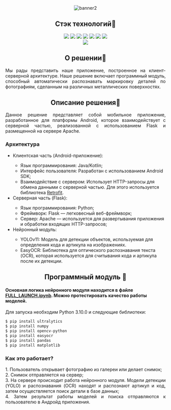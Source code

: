 <div align="center">
  <img src="https://i.ibb.co/XbjrQZ4/qx-KFQHTELBc.jpg" alt="banner2" border="0" /></a>
</div>

## <div align="center">Стэк технологий📑</div>
<div align="center">
  <a href="https://www.python.org/doc/"><img src="https://img.shields.io/badge/python-3670A0?style=for-the-badge&logo=python&logoColor=ffdd54"></a>
  <a href="https://pytorch.org/docs/stable/index.html"><img src="https://img.shields.io/badge/PyTorch-%23EE4C2C.svg?style=for-the-badge&logo=PyTorch&logoColor=white"></a>
  <a href="https://opencv.github.io/cvat/docs/"><img src="https://img.shields.io/badge/opencv-%23white.svg?style=for-the-badge&logo=opencv&logoColor=white"></a>
  <a href="https://github.com/JetBrains/kotlin"><img src="https://img.shields.io/badge/kotlin-%237F52FF.svg?style=for-the-badge&logo=kotlin&logoColor=white"></a>
  <a href="https://developer.android.com/develop"><img src="https://img.shields.io/badge/Android-3DDC84?style=for-the-badge&logo=android&logoColor=white"></a>
  <a href="https://flask.palletsprojects.com/en/stable/"><img src="https://img.shields.io/badge/flask-%23000.svg?style=for-the-badge&logo=flask&logoColor=white"></a>
  <a href="https://httpd.apache.org/"><img src="https://img.shields.io/badge/apache-%23D42029.svg?style=for-the-badge&logo=apache&logoColor=white"></a>

  <br>
  <a href="https://github.com/ultralytics/ultralytics?tab=readme-ov-file"><img src="https://img.shields.io/badge/Ultralytics-YOLOv11-purple.svg"></a>
</div>

## <div align="center">О решении📝</div>
<p align="justify">Мы рады представить наше приложение, построенное на клиент-серверной архитектуре. Наше решение включает программный модуль, способный автоматически распознавать маркировку деталей по фотографиям, сделанным на различных металлических поверхностях.
</p>

## <div align="center">Описание решения🧰</div>

<p align="justify">
Данное решение представляет собой мобильное приложение, разработанное для платформы Android, которое взаимодействует с серверной частью, реализованной с использованием Flask и размещенной на сервере Apache.
</p>

### Архитектура

<p align="justify">
<ul> 
<li>Клиентская часть (Android-приложение):</li>
  <ul>
  <li>Язык программирования: Java/Kotlin;</li>
  <li>Интерфейс пользователя: Разработан с использованием Android SDK;</li>
  <li>Взаимодействие с сервером: Использует HTTP-запросы для обмена данными с серверной частью. Для этого используется библиотека <a href="https://square.github.io/retrofit/">Retrofit</a>.</li>
  </ul>
<li>Серверная часть (Flask):</li>
  <ul>
  <li>Язык программирования: Python;</li>
  <li>Фреймворк: Flask — легковесный веб-фреймворк;</li>
  <li>Сервер: Apache — используется для развертывания приложения и обработки входящих HTTP-запросов;</li>
  </ul>
<li>Нейронный модуль:</li>
  <ul>
  <li>YOLOv11: Модель для детекции объектов, используемая для определения кода и артикула на изображениях.</li>
  <li>EasyOCR: Библиотека для оптического распознавания текста (OCR), которая используется для считывания кода и артикула после их детекции.</li>
  </ul> 
</ul>
</p>

## <div align="center">Программный модуль 🔮</div>

<p align="justify">
  
####  Основная логика нейронного модуля находится в файле <a href="ССЫЛКА">FULL_LAUNCH.ipynb</a>. Можно протестировать качество работы моделей.
</p>
<p>
Для запуска необходим Python 3.10.0 и следующие библиотеки:
</p>
  
```bash
$ pip install ultralytics
$ pip install numpy
$ pip install opencv-python
$ pip install easyocr
$ pip install pandas
$ pip install matplotlib
```

### Как это работает?
<p align="justify">
1. Пользователь открывает фотографию из галереи или делает снимок;<br>
2. Снимок отправляется на сервер;<br>
3. На сервере происходит работа нейронного модуля. Mодели детекции (YOLO) и распознавания (OCR) находят и распознают артикул и код, затем осуществляется поиск детали в базе данных;<br>
4. Затем результат работы моделей и поиска отправляются к пользователю в Андройд приложения. 
</p> 
